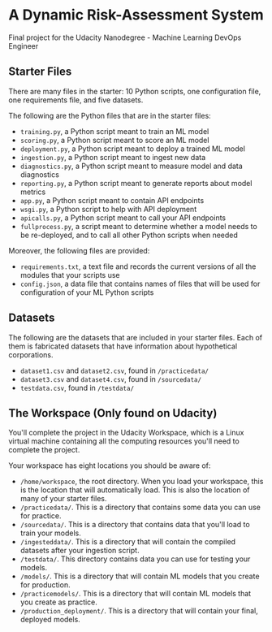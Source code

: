 # A Dynamic Risk-Assessment System
Final project for the Udacity Nanodegree - Machine Learning DevOps Engineer

## Starter Files

There are many files in the starter: 10 Python scripts, one configuration file, one requirements file, and five datasets.

The following are the Python files that are in the starter files:

- ``training.py``, a Python script meant to train an ML model
- ``scoring.py``, a Python script meant to score an ML model
- ``deployment.py``, a Python script meant to deploy a trained ML model
- ``ingestion.py``, a Python script meant to ingest new data
- ``diagnostics.py``, a Python script meant to measure model and data diagnostics
- ``reporting.py``, a Python script meant to generate reports about model metrics
- ``app.py``, a Python script meant to contain API endpoints
- ``wsgi.py``, a Python script to help with API deployment
- ``apicalls.py``, a Python script meant to call your API endpoints
- ``fullprocess.py``, a script meant to determine whether a model needs to be re-deployed, and to call all other Python scripts when needed

Moreover, the following files are provided:

- ``requirements.txt``, a text file and records the current versions of all the modules that your scripts use
- ``config.json``, a data file that contains names of files that will be used for configuration of your ML Python scripts

## Datasets

The following are the datasets that are included in your starter files. Each of them is fabricated datasets that have information about hypothetical corporations.

- ``dataset1.csv`` and ``dataset2.csv``, found in ``/practicedata/``
- ``dataset3.csv`` and ``dataset4.csv``, found in ``/sourcedata/``
- ``testdata.csv``, found in ``/testdata/``

## The Workspace (Only found on Udacity)

You'll complete the project in the Udacity Workspace, which is a Linux virtual machine containing all the computing resources you'll need to complete the project.

Your workspace has eight locations you should be aware of:

- ``/home/workspace``, the root directory. When you load your workspace, this is the location that will automatically load. This is also the location of many of your starter files.
- ``/practicedata/``. This is a directory that contains some data you can use for practice.
- ``/sourcedata/``. This is a directory that contains data that you'll load to train your models.
- ``/ingesteddata/``. This is a directory that will contain the compiled datasets after your ingestion script.
- ``/testdata/``. This directory contains data you can use for testing your models.
- ``/models/``. This is a directory that will contain ML models that you create for production.
- ``/practicemodels/``. This is a directory that will contain ML models that you create as practice.
- ``/production_deployment/``. This is a directory that will contain your final, deployed models.